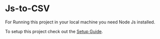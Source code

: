 # Js-to-CSV

For Running this project in your local machine you need Node Js installed.

To setup this project check out the [Setup Guide][I].

[I]: /setup-guide.md
